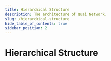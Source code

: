 ```yaml
---
title: Hierarchical Structure
description: The architecture of Quai Network.
slug: /hierarchical-structure
hide_table_of_contents: true
sidebar_position: 2
---
```


# Hierarchical Structure